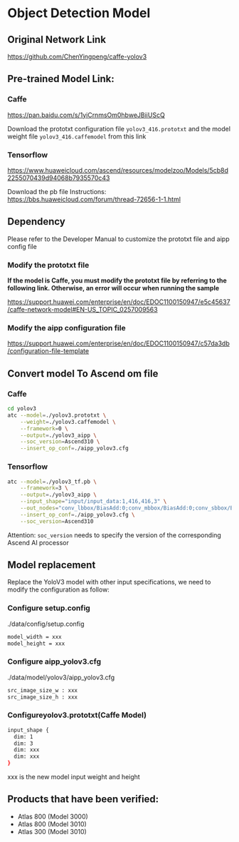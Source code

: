 # Object Detection Model

## Original Network Link

https://github.com/ChenYingpeng/caffe-yolov3

## Pre-trained Model Link:

### Caffe

https://pan.baidu.com/s/1yiCrnmsOm0hbweJBiiUScQ

Download the prototxt configuration file ``yolov3_416.prototxt`` and the model weight file ``yolov3_416.caffemodel`` from this link

### Tensorflow

https://www.huaweicloud.com/ascend/resources/modelzoo/Models/5cb8d2255070439d94068b7935570c43

Download the pb file
Instructions: https://bbs.huaweicloud.com/forum/thread-72656-1-1.html

## Dependency
Please refer to the Developer Manual to customize the prototxt file and aipp config file

### Modify the prototxt file
**If the model is Caffe, you must modify the prototxt file by referring to the following link. Otherwise, an error will occur when running the sample**

https://support.huawei.com/enterprise/en/doc/EDOC1100150947/e5c45637/caffe-network-model#EN-US_TOPIC_0257009563

### Modify the aipp configuration file

https://support.huawei.com/enterprise/en/doc/EDOC1100150947/c57da3db/configuration-file-template

## Convert model To Ascend om file

### Caffe
```bash
cd yolov3
atc --model=./yolov3.prototxt \
    --weight=./yolov3.caffemodel \
    --framework=0 \
    --output=./yolov3_aipp \
    --soc_version=Ascend310 \
    --insert_op_conf=./aipp_yolov3.cfg
```

### Tensorflow
```bash
atc --model=./yolov3_tf.pb \
    --framework=3 \
    --output=./yolov3_aipp \
    --input_shape="input/input_data:1,416,416,3" \
    --out_nodes="conv_lbbox/BiasAdd:0;conv_mbbox/BiasAdd:0;conv_sbbox/BiasAdd:0" \
    --insert_op_conf=./aipp_yolov3.cfg \
    --soc_version=Ascend310
```

Attention: ```soc_version``` needs to specify the version of the corresponding Ascend AI processor

## Model replacement

Replace the YoloV3 model with other input specifications, we need to modify the configuration as follow:

### Configure setup.config
./data/config/setup.config
```bash
model_width = xxx
model_height = xxx
```

### Configure aipp_yolov3.cfg
./data/model/yolov3/aipp_yolov3.cfg
```bash
src_image_size_w : xxx
src_image_size_h : xxx
```

### Configureyolov3.prototxt(Caffe Model)
```bash
input_shape {
  dim: 1
  dim: 3
  dim: xxx
  dim: xxx
}
```
xxx is the new model input weight and height

## Products that have been verified:

- Atlas 800 (Model 3000)
- Atlas 800 (Model 3010)
- Atlas 300 (Model 3010)